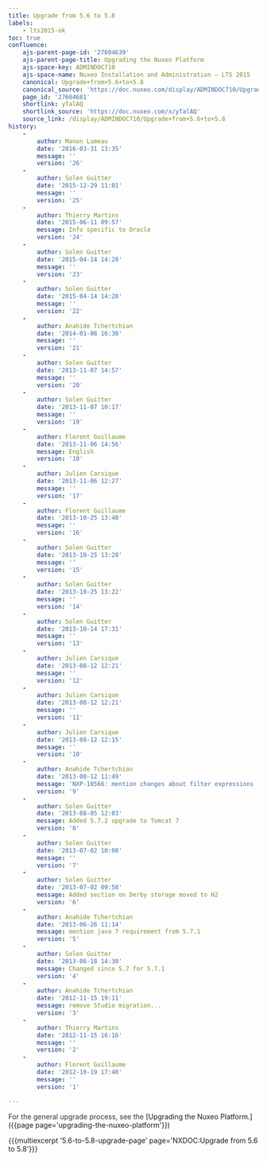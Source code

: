 ```yaml
---
title: Upgrade from 5.6 to 5.8
labels:
    - lts2015-ok
toc: true
confluence:
    ajs-parent-page-id: '27604639'
    ajs-parent-page-title: Upgrading the Nuxeo Platform
    ajs-space-key: ADMINDOC710
    ajs-space-name: Nuxeo Installation and Administration — LTS 2015
    canonical: Upgrade+from+5.6+to+5.8
    canonical_source: 'https://doc.nuxeo.com/display/ADMINDOC710/Upgrade+from+5.6+to+5.8'
    page_id: '27604681'
    shortlink: yTalAQ
    shortlink_source: 'https://doc.nuxeo.com/x/yTalAQ'
    source_link: /display/ADMINDOC710/Upgrade+from+5.6+to+5.8
history:
    - 
        author: Manon Lumeau
        date: '2016-03-31 13:35'
        message: ''
        version: '26'
    - 
        author: Solen Guitter
        date: '2015-12-29 11:01'
        message: ''
        version: '25'
    - 
        author: Thierry Martins
        date: '2015-06-11 09:57'
        message: Info specific to Oracle
        version: '24'
    - 
        author: Solen Guitter
        date: '2015-04-14 14:28'
        message: ''
        version: '23'
    - 
        author: Solen Guitter
        date: '2015-04-14 14:28'
        message: ''
        version: '22'
    - 
        author: Anahide Tchertchian
        date: '2014-01-08 16:30'
        message: ''
        version: '21'
    - 
        author: Solen Guitter
        date: '2013-11-07 14:57'
        message: ''
        version: '20'
    - 
        author: Solen Guitter
        date: '2013-11-07 10:17'
        message: ''
        version: '19'
    - 
        author: Florent Guillaume
        date: '2013-11-06 14:56'
        message: English
        version: '18'
    - 
        author: Julien Carsique
        date: '2013-11-06 12:27'
        message: ''
        version: '17'
    - 
        author: Florent Guillaume
        date: '2013-10-25 13:40'
        message: ''
        version: '16'
    - 
        author: Solen Guitter
        date: '2013-10-25 13:28'
        message: ''
        version: '15'
    - 
        author: Solen Guitter
        date: '2013-10-25 13:22'
        message: ''
        version: '14'
    - 
        author: Solen Guitter
        date: '2013-10-14 17:31'
        message: ''
        version: '13'
    - 
        author: Julien Carsique
        date: '2013-08-12 12:21'
        message: ''
        version: '12'
    - 
        author: Julien Carsique
        date: '2013-08-12 12:21'
        message: ''
        version: '11'
    - 
        author: Julien Carsique
        date: '2013-08-12 12:15'
        message: ''
        version: '10'
    - 
        author: Anahide Tchertchian
        date: '2013-08-12 11:49'
        message: 'NXP-10566: mention changes about filter expressions '
        version: '9'
    - 
        author: Solen Guitter
        date: '2013-08-05 12:03'
        message: Added 5.7.2 upgrade to Tomcat 7
        version: '8'
    - 
        author: Solen Guitter
        date: '2013-07-02 10:08'
        message: ''
        version: '7'
    - 
        author: Solen Guitter
        date: '2013-07-02 09:58'
        message: Added section on Derby storage moved to H2
        version: '6'
    - 
        author: Anahide Tchertchian
        date: '2013-06-26 11:14'
        message: mention java 7 requirement from 5.7.1
        version: '5'
    - 
        author: Solen Guitter
        date: '2013-06-18 14:30'
        message: Changed since 5.7 for 5.7.1
        version: '4'
    - 
        author: Anahide Tchertchian
        date: '2012-11-15 19:11'
        message: remove Studio migration...
        version: '3'
    - 
        author: Thierry Martins
        date: '2012-11-15 16:16'
        message: ''
        version: '2'
    - 
        author: Florent Guillaume
        date: '2012-10-19 17:40'
        message: ''
        version: '1'

---
```

<span style="color: rgb(51,51,51);">For the general upgrade process, see the</span> [Upgrading the Nuxeo Platform.]({{page page='upgrading-the-nuxeo-platform'}})

{{{multiexcerpt '5.6-to-5.8-upgrade-page' page='NXDOC:Upgrade from 5.6 to 5.8'}}}